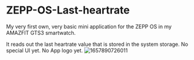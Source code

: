 # ZEPP-OS-Last-heartrate
My very first own, very basic mini application for the ZEPP OS in my AMAZFIT GTS3 smartwatch.

It reads out the last heartrate value that is stored in the system storage.
No special UI yet.
No App logo yet.
![1657890726011](https://user-images.githubusercontent.com/77435227/179230327-63bba51d-fb35-4360-a4fe-62be7f2a3aad.jpg)
